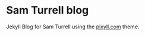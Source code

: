 # Sam Turrell blog

Jekyll Blog for Sam Turrell using the [pixyll.com](http://www.pixyll.com) theme.

